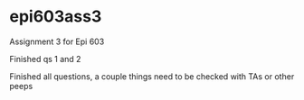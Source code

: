 # epi603ass3
Assignment 3 for Epi 603

Finished qs 1 and 2

Finished all questions, a couple things need to be checked with TAs or other peeps